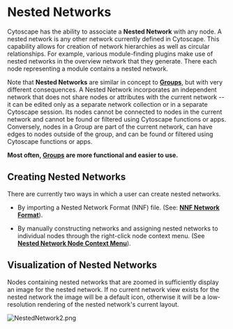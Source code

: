 <a id="nested_networks"> </a>
# Nested Networks

Cytoscape has the ability to associate a **Nested Network** with any
node. A nested network is any other network currently defined in
Cytoscape. This capability allows for creation of network hierarchies as
well as circular relationships. For example, various module-finding
plugins make use of nested networks in the overview network that they
generate. There each node representing a module contains a nested
network.

Note that **Nested Networks** are similar in concept to [**Groups**](Creating_Networks.html#grouping-nodes), but with very different consequences. A Nested Network incorporates an independent network that does not share nodes or attributes with the current network -- it can be edited only as a separate network collection or in a separate Cytoscape session. Its nodes cannot be connected to nodes in the current network and cannot be found or filtered using Cytoscape functions or apps. Conversely, nodes in a Group are part of the current network, can have edges to nodes outside of the group, and can be found or filtered using Cytoscape functions or apps. 

**Most often, [Groups](Creating_Networks.html#grouping-nodes) are more functional and easier to use.**

<a id="creating_nested_networks"> </a>
## Creating Nested Networks

There are currently two ways in which a user can create nested networks.

-   By importing a Nested Network Format (NNF) file. (See: **[NNF
    Network
    Format](Supported_Network_File_Formats.html#nnf)**).
	
-   By manually constructing networks and assigning nested networks to
    individual nodes through the right-click node context menu. (See
    **[Nested Network Node Context
    Menu](Navigation_and_Layout.html#nested-network-node-context-menu)**).

<a id="visualization_of_nested_networks"> </a>	
## Visualization of Nested Networks

Nodes containing nested networks that are zoomed in sufficiently display
an image for the nested network. If no current network view exists for
the nested network the image will be a default icon, otherwise it will
be a low-resolution rendering of the nested network's current layout.

![NestedNetwork2.png](_static/images/Nested_Networks/NestedNetwork2.png)
